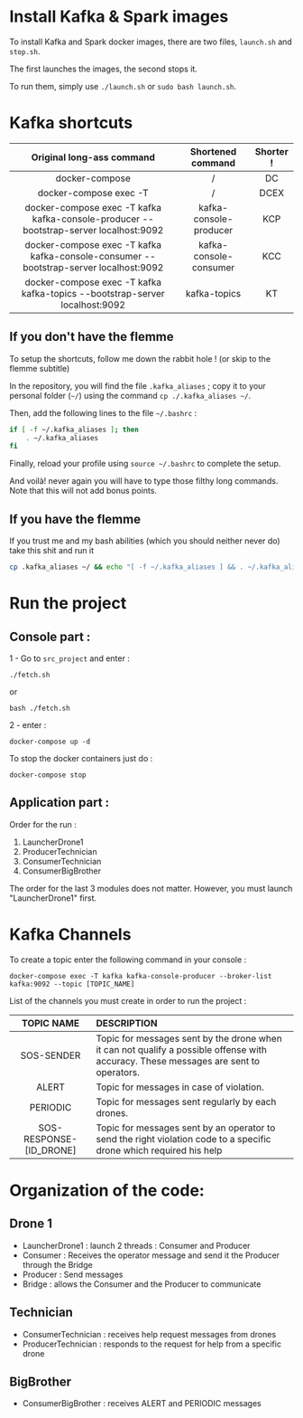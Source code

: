 # Install Kafka & Spark images

To install Kafka and Spark docker images, there are two files, `launch.sh` and `stop.sh`.

The first launches the images, the second stops it.

To run them, simply use `./launch.sh` or `sudo bash launch.sh`.

# Kafka shortcuts

|                               Original long-ass command                               |   Shortened command    | Shorter ! |
| :-----------------------------------------------------------------------------------: | :--------------------: | :-------: |
|                                    docker-compose                                     |           /            |    DC     |
|                                docker-compose exec -T                                 |           /            |   DCEX    |
| docker-compose exec -T kafka kafka-console-producer --bootstrap-server localhost:9092 | kafka-console-producer |    KCP    |
| docker-compose exec -T kafka kafka-console-consumer --bootstrap-server localhost:9092 | kafka-console-consumer |    KCC    |
|      docker-compose exec -T kafka kafka-topics --bootstrap-server localhost:9092      |      kafka-topics      |    KT     |

## If you don't have the flemme

To setup the shortcuts, follow me down the rabbit hole ! (or skip to the flemme subtitle)

In the repository, you will find the file `.kafka_aliases` ; copy it to your personal folder (`~/`) using the command `cp ./.kafka_aliases ~/`. 

Then, add the following lines to the file `~/.bashrc` :

```bash
if [ -f ~/.kafka_aliases ]; then
    . ~/.kafka_aliases
fi 
```

Finally, reload your profile using `source ~/.bashrc` to complete the setup.

And voilà! never again you will have to type those filthy long commands. Note that this will not add bonus points.

## If you have the flemme

If you trust me and my bash abilities (which you should neither never do) take this shit and run it

```bash
cp .kafka_aliases ~/ && echo "[ -f ~/.kafka_aliases ] && . ~/.kafka_aliases" >> ~/.bashrc && source ~/.bashrc
```

# Run the project

## Console part : 

1 - Go to `src_project` and enter :
```
./fetch.sh
```
or
```
bash ./fetch.sh
```

2 - enter : 

```
docker-compose up -d
```

To stop the docker containers just do : 

```
docker-compose stop
```
## Application part : 

Order for the run :

1. LauncherDrone1
2. ProducerTechnician
3. ConsumerTechnician
4. ConsumerBigBrother

The order for the last 3 modules does not matter. However, you must launch "LauncherDrone1" first.

# Kafka Channels

To create a topic enter the following command in your console : 

```
docker-compose exec -T kafka kafka-console-producer --broker-list kafka:9092 --topic [TOPIC_NAME]
```

List of the channels you must create in order to run the project : 

| TOPIC NAME                | DESCRIPTION                           |
| :------------------------:|:--------------------------------------| 
| SOS-SENDER                | Topic for messages sent by the drone when it can not qualify a possible offense with accuracy. These messages are sent to operators. |
| ALERT                     | Topic for messages in case of violation. | 
| PERIODIC                  | Topic for messages sent regularly by each drones. | 
| SOS-RESPONSE-[ID_DRONE]   | Topic for messages sent by an operator to send the right violation code to a specific drone which required his help|

# Organization of the code: 

## Drone 1

- LauncherDrone1 : launch 2 threads : Consumer and Producer
- Consumer : Receives the operator message and send it the Producer through the Bridge
- Producer : Send messages
- Bridge : allows the Consumer and the Producer to communicate

## Technician 

- ConsumerTechnician : receives help request messages from drones
- ProducerTechnician : responds to the request for help from a specific drone


## BigBrother

- ConsumerBigBrother : receives ALERT and PERIODIC messages



